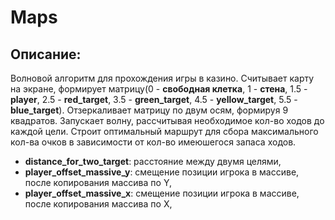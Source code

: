 # Maps

## Описание:
Волновой алгоритм для прохождения игры в казино. Считывает карту на экране, формирует матрицу(0 - **свободная клетка**, 1 - **стена**, 
1.5 - **player**, 2.5 - **red_target**, 3.5 - **green_target**, 4.5 - **yellow_target**, 5.5 - **blue_target**). Отзеркаливает матрицу по двум осям, формируя 9 квадратов.
Запускает волну, рассчитывая необходимое кол-во ходов до каждой цели. Строит оптимальный маршрут для сбора максимального кол-ва очков в зависимости от кол-во имеюшегося запаса ходов.

- **distance_for_two_target**: расстояние между двумя целями,
- **player_offset_massive_y**: смещение позиции игрока в массиве, после  копирования массива по Y,
- **player_offset_massive_x**: смещение позиции игрока в массиве, после  копирования массива по X,
